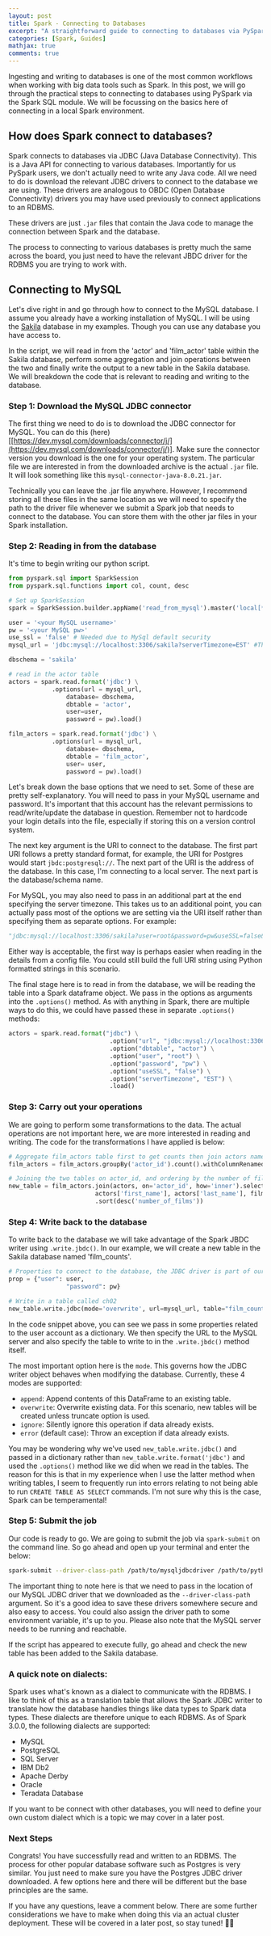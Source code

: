 ```yaml
---
layout: post
title: Spark - Connecting to Databases
excerpt: "A straightforward guide to connecting to databases via PySpark."
categories: [Spark, Guides]
mathjax: true
comments: true
---
```


Ingesting and writing to databases is one of the most common workflows when working with big data tools such as Spark. In this post, we will go through the practical steps to connecting to databases using PySpark via the Spark SQL module. We will be focussing on the basics here of connecting in a local Spark environment.

## How does Spark connect to databases?

Spark connects to databases via JDBC (Java Database Connectivity). This is a Java API for connecting to various databases. Importantly for us PySpark users, we don't actually need to write any Java code. All we need to do is download the relevant JDBC drivers to connect to the database we are using. These drivers are analogous to  OBDC (Open Database Connectivity) drivers you may have used previously to connect applications to an RDBMS.

These drivers are just `.jar` files that contain the Java code to manage the connection between Spark and the database.   

The process to connecting to various databases is pretty much the same across the board, you just need to have the relevant JBDC driver for the RDBMS you are trying to work with. 

## Connecting to MySQL

Let's dive right in and go through how to connect to the MySQL database. I assume you already have a working installation of MySQL. I will be using the [Sakila]([https://dev.mysql.com/doc/sakila/en/](https://dev.mysql.com/doc/sakila/en/)) database in my examples. Though you can use any database you have access to. 

In the script, we will read in from the 'actor' and 'film_actor' table within the Sakila database, perform some aggregation and join operations between the two and finally write the output to a new table in the Sakila database. We will breakdown the code that is relevant to reading and writing to the database. 

### Step 1: Download the MySQL JDBC connector

The first thing we need to do is to download the JDBC connector for MySQL. You can do this (here)[[https://dev.mysql.com/downloads/connector/j/](https://dev.mysql.com/downloads/connector/j/)]. Make sure the connector version you download is the one for your operating system. The particular file we are interested in from the downloaded archive is the actual `.jar` file. It will look something like this `mysql-connector-java-8.0.21.jar`.

Technically you can leave the .jar file anywhere. However, I recommend storing all these files in the same location as we will need to specify the path to the driver file whenever we submit a Spark job that needs to connect to the database. You can store them with the other jar files in your Spark installation.

### Step 2: Reading in from the database

It's time to begin writing our python script. 

```python
from pyspark.sql import SparkSession
from pyspark.sql.functions import col, count, desc

# Set up SparkSession
spark = SparkSession.builder.appName('read_from_mysql').master('local[*]').getOrCreate()

user = '<your MySQL username>'
pw = '<your MySQL pw>'
use_ssl = 'false' # Needed due to MySql default security
mysql_url = 'jdbc:mysql://localhost:3306/sakila?serverTimezone=EST' #This is the JBDC URI

dbschema = 'sakila'

# read in the actor table
actors = spark.read.format('jdbc') \
            .options(url = mysql_url,
                database= dbschema,
                dbtable = 'actor',
                user=user,
                password = pw).load()

film_actors = spark.read.format('jdbc') \
            .options(url = mysql_url,
                database= dbschema,
                dbtable = 'film_actor',
                user= user,
                password = pw).load()
```

Let's break down the base options that we need to set. Some of these are pretty self-explanatory. You will need to pass in your MySQL username and password. It's important that this account has the relevant permissions to read/write/update the database in question. Remember not to hardcode your login details into the file, especially if storing this on a version control system. 

The next key argument is the URI to connect to the database. The first part URI follows a pretty standard format, for example, the URI for Postgres would start `jbdc:postgresql://`. The next part of the URI is the address of the database. In this case, I'm connecting to a local server. The next part is the database/schema name. 

For MySQL, you may also need to pass in an additional part at the end specifying the server timezone. This takes us to an additional point, you can actually pass most of the options we are setting via the URI itself rather than specifying them as separate options. For example:

```python
"jdbc:mysql://localhost:3306/sakila?user=root&password=pw&useSSL=false&serverTimezone=EST";
```

Either way is acceptable, the first way is perhaps easier when reading in the details from a config file. You could still build the full URI string using Python formatted strings in this scenario. 

The final stage here is to read in from the database, we will be reading the table into a Spark dataframe object. We pass in the options as arguments into the `.options()` method. As with anything in Spark, there are multiple ways to do this, we could have  passed these in separate `.options()` methods:

```python
actors = spark.read.format("jdbc") \
							.option("url", "jdbc:mysql://localhost:3306/sakila") \
							.option("dbtable", "actor") \
							.option("user", "root") \
							.option("password", "pw") \
							.option("useSSL", "false") \
							.option("serverTimezone", "EST") \
							.load()
```

### Step 3: Carry out your operations

We are going to perform some transformations to the data. The actual operations are not important here, we are more interested in reading and writing. The code for the transformations I have applied is below:

```python
# Aggregate film_actors table first to get counts then join actors names
film_actors = film_actors.groupBy('actor_id').count().withColumnRenamed('count','number_of_films')

# Joining the two tables on actor_id, and ordering by the number of films descending. 
new_table = film_actors.join(actors, on='actor_id', how='inner').select(film_actors['actor_id'],
                        actors['first_name'], actors['last_name'], film_actors['number_of_films']) \
                        .sort(desc('number_of_films'))
```

### Step 4: Write back to the database

To write back to the database we will take advantage of the Spark JBDC writer using `.write.jbdc()`.  In our example, we will create a new table in the Sakila database named 'film_counts'. 

```python
# Properties to connect to the database, the JDBC driver is part of our pom.xml
prop = {"user": user, 
				"password": pw}

# Write in a table called ch02
new_table.write.jdbc(mode='overwrite', url=mysql_url, table="film_counts", properties=prop)
```

In the code snippet above, you can see we pass in some properties related to the user account as a dictionary. We then specify the URL to the MySQL server and also specify the table to write to in the `.write.jbdc()` method itself. 

The most important option here is the `mode`. This governs how the JDBC writer object behaves when modifying the database. Currently, these 4 modes are supported:

- `append`: Append contents of this  DataFrame to an existing table.
- `overwrite`: Overwrite existing data. For this scenario, new tables will be created unless truncate option is used.
- `ignore`: Silently ignore this operation if data already exists.
- `error` (default case): Throw an exception if data already exists.

You may be wondering why we've used `new_table.write.jdbc()` and passed in a dictionary rather than `new_table.write.format('jdbc')` and used the `.options()` method like we did when we read in the tables. The reason for this is that in my experience when I use the latter method when writing tables, I seem to frequently run into errors relating to not being able to run `CREATE TABLE AS SELECT` commands. I'm not sure why this is the case, Spark can be temperamental!

### Step 5: Submit the job

Our code is ready to go. We are going to submit the job via `spark-submit` on the command line. So go ahead and open up your terminal and enter the below:

```bash
spark-submit --driver-class-path /path/to/mysqljdbcdriver /path/to/pythoncode.py 
```

The important thing to note here is that we need to pass in the location of our MySQL JDBC driver that we downloaded as the `--driver-class-path` argument. So it's a good idea to save these drivers somewhere secure and also easy to access. You could also assign the driver path to some environment variable, it's up to you. Please also note that the MySQL server needs to be running and reachable.

If the script has appeared to execute fully, go ahead and check the new table has been added to the Sakila database.

### A quick note on dialects:

Spark uses what's known as a dialect to communicate with the RDBMS. I like to think of this as a translation table that allows the Spark JDBC writer to translate how the database handles things like data types to Spark data types. These dialects are therefore unique to each RDBMS. As of Spark 3.0.0, the following dialects are supported:

- MySQL
- PostgreSQL
- SQL Server
- IBM Db2
- Apache Derby
- Oracle
- Teradata Database

If you want to be connect with other databases, you will need to define your own custom dialect which is a topic we may cover in a later post. 

### Next Steps

Congrats! You have successfully read and written to an RDBMS. The process for other popular database software such as Postgres is very similar. You just need to make sure you have the Postgres JDBC driver downloaded. A few options here and there will be different but the base principles are the same. 

If you have any questions, leave a comment below. There are some further considerations we have to make when doing this via an actual cluster deployment. These will be covered in a later post, so stay tuned! 🙏🏽